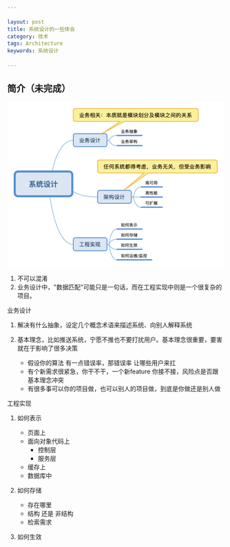 ```yaml
---

layout: post
title: 系统设计的一些体会
category: 技术
tags: Architecture
keywords: 系统设计

---
```


## 简介（未完成）

![](/public/upload/architecture/system_design.png)

1. 不可以混淆
1. 业务设计中，"数据匹配"可能只是一句话，而在工程实现中则是一个很复杂的项目。


业务设计

1. 解决有什么抽象，设定几个概念术语来描述系统、向别人解释系统
2. 基本理念，比如推送系统，宁愿不推也不要打扰用户。基本理念很重要，要害就在于影响了很多决策

	* 假设你的算法 有一点错误率，那错误率 让哪些用户来扛
	* 有个新需求很紧急，你干不干，一个新feature 你接不接，风险点是否跟基本理念冲突
	* 有很多事可以你的项目做，也可以别人的项目做，到底是你做还是别人做


工程实现

1. 如何表示

	* 页面上
	* 面向对象代码上
		* 控制层
		* 服务层
	* 缓存上
	* 数据库中
2. 如何存储

	* 存在哪里
	* 结构 还是 非结构
	* 检索需求
3. 如何生效